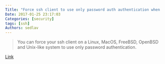 ```yaml
---
Title: "Force ssh client to use only password auth authentication when pubkey auth configured"
Date: 2017-01-25 23:17:03
Categories: [security]
tags: [ssh]
Authors: sedlav
---
```


> You can force your ssh client on a Linux, MacOS, FreeBSD, OpenBSD and Unix-like system to use only password authentication.

[Link](https://www.cyberciti.biz/faq/howto-force-ssh-client-login-to-use-only-password-authentication/)
